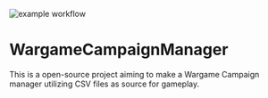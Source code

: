 ![example workflow](https://github.com/LimeIcing/WargameCampaignManager/actions/workflows/codeql-analysis.yml/badge.svg)
# WargameCampaignManager

This is a open-source project aiming to make a Wargame Campaign manager utilizing CSV files as source for gameplay.

